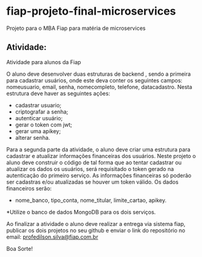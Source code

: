 # fiap-projeto-final-microservices
Projeto para o MBA Fiap para matéria de microservices

## Atividade:

Atividade para alunos da Fiap 

O aluno deve desenvolver duas estruturas de backend , sendo a primeira para cadastrar usuários, onde este deva conter os seguintes campos: nomeusuario, email, senha, nomecompleto, telefone, datacadastro. Nesta estrutura deve haver as seguintes ações: 
 - cadastrar usuario; 
 - criptografar a senha; 
- autenticar usuário; 
 - gerar o token com jwt; 
- gerar uma apikey;
 - alterar senha. 

Para a segunda parte da atividade, o aluno deve criar uma estrutura para cadastrar e atualizar informações financeiras dos usuários. Neste projeto o aluno deve construir o código de tal forma que ao tentar cadastrar ou atualizar os dados os usuários, será requisitado o token gerado na autenticação do primeiro serviço. As informações financeiras só poderão ser cadastras e/ou atualizadas se houver um token válido. Os dados financeiros serão: 
 - nome_banco, tipo_conta, nome_titular, limite_cartao, apikey. 

*Utilize o banco de dados MongoDB para os dois serviços. 

Ao finalizar a atividade o aluno deve realizar a entrega via sistema fiap, publicar os dois projetos no seu github e enviar o link do repositório no email: profedilson.silva@fiap.com.br 

Boa Sorte!
